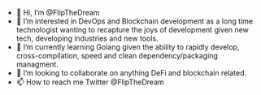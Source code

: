 - 👋 Hi, I’m @FlipTheDream
- 👀 I’m interested in DevOps and Blockchain development as a long time technologist wanting to recapture the joys of development given new tech, developing industries and new tools.
- 🌱 I’m currently learning Golang given the ability to rapidly develop, cross-compilation, speed and clean dependency/packaging managment. 
- 💞️ I’m looking to collaborate on anything DeFi and blockchain related.
- 📫 How to reach me Twitter @FlipTheDream

<!---
FlipTheDream/FlipTheDream is a ✨ special ✨ repository because its `README.md` (this file) appears on your GitHub profile.
You can click the Preview link to take a look at your changes.
--->
